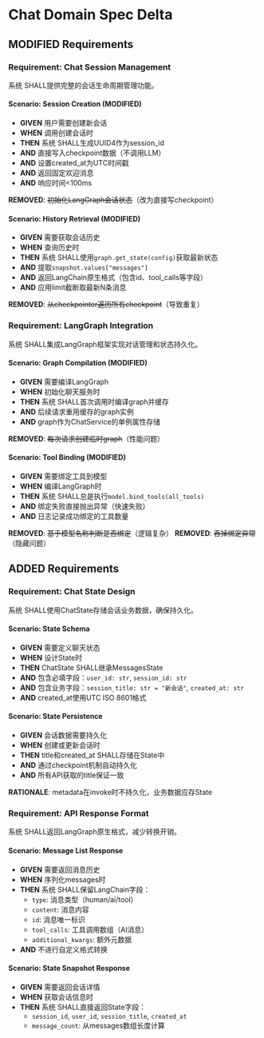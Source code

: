 # Chat Domain Spec Delta

## MODIFIED Requirements

### Requirement: Chat Session Management
系统 SHALL提供完整的会话生命周期管理功能。

#### Scenario: Session Creation (MODIFIED)
- **GIVEN** 用户需要创建新会话
- **WHEN** 调用创建会话时
- **THEN** 系统 SHALL生成UUID4作为session_id
- **AND** 直接写入checkpoint数据（不调用LLM）
- **AND** 设置created_at为UTC时间戳
- **AND** 返回固定欢迎消息
- **AND** 响应时间<100ms

**REMOVED**: ~~初始化LangGraph会话状态~~（改为直接写checkpoint）

#### Scenario: History Retrieval (MODIFIED)
- **GIVEN** 需要获取会话历史
- **WHEN** 查询历史时
- **THEN** 系统 SHALL使用`graph.get_state(config)`获取最新状态
- **AND** 提取`snapshot.values["messages"]`
- **AND** 返回LangChain原生格式（包含id、tool_calls等字段）
- **AND** 应用limit截断取最新N条消息

**REMOVED**: ~~从checkpointer遍历所有checkpoint~~（导致重复）

### Requirement: LangGraph Integration
系统 SHALL集成LangGraph框架实现对话管理和状态持久化。

#### Scenario: Graph Compilation (MODIFIED)
- **GIVEN** 需要编译LangGraph
- **WHEN** 初始化聊天服务时
- **THEN** 系统 SHALL首次调用时编译graph并缓存
- **AND** 后续请求重用缓存的graph实例
- **AND** graph作为ChatService的单例属性存储

**REMOVED**: ~~每次请求创建临时graph~~（性能问题）

#### Scenario: Tool Binding (MODIFIED)
- **GIVEN** 需要绑定工具到模型
- **WHEN** 编译LangGraph时
- **THEN** 系统 SHALL总是执行`model.bind_tools(all_tools)`
- **AND** 绑定失败直接抛出异常（快速失败）
- **AND** 日志记录成功绑定的工具数量

**REMOVED**: ~~基于模型名称判断是否绑定~~（逻辑复杂）
**REMOVED**: ~~吞掉绑定异常~~（隐藏问题）

## ADDED Requirements

### Requirement: Chat State Design
系统 SHALL使用ChatState存储会话业务数据，确保持久化。

#### Scenario: State Schema
- **GIVEN** 需要定义聊天状态
- **WHEN** 设计State时
- **THEN** ChatState SHALL继承MessagesState
- **AND** 包含必填字段：`user_id: str`, `session_id: str`
- **AND** 包含业务字段：`session_title: str = "新会话"`, `created_at: str`
- **AND** created_at使用UTC ISO 8601格式

#### Scenario: State Persistence
- **GIVEN** 会话数据需要持久化
- **WHEN** 创建或更新会话时
- **THEN** title和created_at SHALL存储在State中
- **AND** 通过checkpoint机制自动持久化
- **AND** 所有API获取的title保证一致

**RATIONALE**: metadata在invoke时不持久化，业务数据应存State

### Requirement: API Response Format
系统 SHALL返回LangGraph原生格式，减少转换开销。

#### Scenario: Message List Response
- **GIVEN** 需要返回消息历史
- **WHEN** 序列化messages时
- **THEN** 系统 SHALL保留LangChain字段：
  - `type`: 消息类型（human/ai/tool）
  - `content`: 消息内容
  - `id`: 消息唯一标识
  - `tool_calls`: 工具调用数组（AI消息）
  - `additional_kwargs`: 额外元数据
- **AND** 不进行自定义格式转换

#### Scenario: State Snapshot Response
- **GIVEN** 需要返回会话详情
- **WHEN** 获取会话信息时
- **THEN** 系统 SHALL直接返回State字段：
  - `session_id`, `user_id`, `session_title`, `created_at`
  - `message_count`: 从messages数组长度计算

